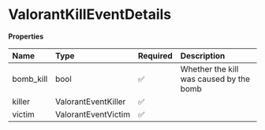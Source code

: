 # ValorantKillEventDetails

**Properties**

| Name      | Type                | Required | Description                             |
| :-------- | :------------------ | :------- | :-------------------------------------- |
| bomb_kill | bool                | ✅       | Whether the kill was caused by the bomb |
| killer    | ValorantEventKiller | ✅       |                                         |
| victim    | ValorantEventVictim | ✅       |                                         |

